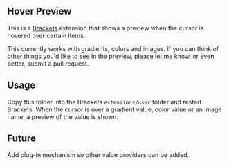 ## Hover Preview
This is a [Brackets](https://github.com/adobe/brackets) extension that shows a preview when the cursor is hovered over certain items. 

This currently works with gradients, colors and images. If you can think of other things you'd like to see in the preview, please let 
me know, or even better, submit a pull request.

## Usage

Copy this folder into the Brackets `extensions/user` folder and restart Brackets. When the cursor is over a gradient value, color value or 
an image name, a preview of the value is shown.

## Future

Add plug-in mechanism so other value providers can be added.